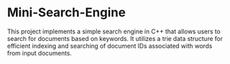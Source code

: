 # Mini-Search-Engine
This project implements a simple search engine in C++ that allows users to search for documents based on keywords. It utilizes a trie data structure for efficient indexing and searching of document IDs associated with words from input documents.
